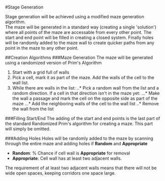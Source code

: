 #Stage Generation

Stage generation will be achieved using a modified maze generation algorithm.<br />
The maze will be generated in a standard way (creating a single 'solution') where all points of the maze are accessable from every other point. The start and end point will be filled in creating a closed system. Finally holes will be randomly added to the maze wall to create quicker paths from any point in the maze to any other point.

##Creation Algorithms
###Maze Generation
The maze will be generated using a randomized version of Prim's Algorithm
1. Start with a grid full of walls
2. Pick a cell, mark it as part of the maze. Add the walls of the cell to the wall list.
3. While there are walls in the list:
..* Pick a random wall from the list and a random direction. If a cell in that direction isn't in the maze yet:
...* Make the wall a passage and mark the cell on the opposite side as part of the maze
...* Add the neighboring walls of the cell to the wall list
..* Remove the wall from the list

###Filling Start/End
The adding of the start and end points is the last part of the standard Randomized Prim's algorithm for creating a maze. This part will simply be omitted.

###Adding Holes
Holes will be randomly added to the maze by scanning through the entire maze and adding holes if **Random** and **Appropriate**
- **Random**: % Chance if cell wall is **Appropriate** for removal
- **Appropriate**: Cell wall has at least two adjacent walls.

The requirement of at least two adjacent walls means that there will not be wide open spaces, keeping corridors one space large.
